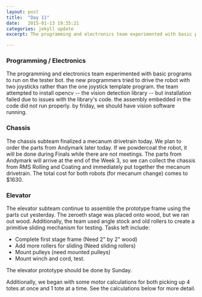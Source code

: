 ```yaml
---
layout: post
title:  "Day 11"
date:   2015-01-13 19:35:21
categories: jekyll update
excerpt: The programming and electronics team experimented with basic programs to run on the tester bot. the new programmers tried to drive the robot with two joysticks rather than the one joystick template program. the team attempted to install opencv -- the vision detection library -- but installation failed due to issues with the library's code. the assembly embedded in the code did not run properly. By Friday, we should have vision software running.

---
```

### Programming / Electronics

The programming and electronics team experimented with basic programs to run on
the tester bot. the new programmers tried to drive the robot with two joysticks
rather than the one joystick template program. the team attempted to install
opencv -- the vision detection library -- but installation failed due to issues
with the library's code. the assembly embedded in the code did not run properly.
by friday, we should have vision software running.

### Chassis

The chassis subteam finalized a mecanum drivetrain today. We plan to order the
parts from Andymark later today. If we powdercoat the robot, it will be done
during Finals while there are not meetings. The parts from Andymark will arrive
at the end of the Week 3, so we can collect the chassis from RMS Rolling and
Coating and immediately put together the mecanum drivetrain. The total cost for
both robots (for mecanum change) comes to $1630.

### Elevator

The elevator subteam continue to assemble the prototype frame using the parts
cut yesterday. The zeroeth stage was placed onto wood, but we ran out wood.
Additionally, the team used angle stock and old rollers to create a primitive
sliding mechanism for testing. Tasks left include:

* Complete first stage frame (Need 2" by 2" wood)
* Add more rollers for sliding (Need sliding rollers)
* Mount pulleys (need mounted pulleys)
* Mount winch and cord, test.

The elevator prototype should be done by Sunday.

Additionally, we began with some motor calculations for both picking up 4 totes
at once and 1 tote at a time. See the calculations below for more detail.
